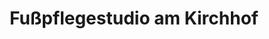 ---
title: "Fußpflegestudio am Kirchhof"
url: /coburg/fusspflegestudio-am-kirchhof/
shop: Kosmetik
---